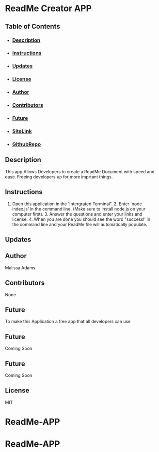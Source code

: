 # ReadMe Creator APP
  ## Table of Contents
  - ### [Description](#Description)
  - ### [Instructions](#Instructions)
  - ### [Updates](#Updates)
  - ### [License](#License)
  - ### [Author](#Author)
  - ### [Contributors](#Contributors)
  - ### [Future](#Future)
  - ### [SiteLink](#SiteLink)
  - ### [GithubRepo](#GithubRepo)
  ## Description
  This app Allows Developers to create a ReadMe Document with speed and ease. Freeing developers up for more imprtant things.
  ## Instructions
  1. Open this application in the 'Intergrated Terminal". 2. Enter 'node index.js' in the command line. (Make sure to install node.js on your computer first). 3. Answer the questions and enter your links and license. 4. When you are done you should see the word "success!' in the command line and your ReadMe file will automatically populate. 
  ## Updates
  
  ## Author
  Malissa Adams
  ## Contributors
  None
  ## Future
  To make this Application a free app that all developers can use
  ## Future
  Coming Soon
  ## Future
  Coming Soon
  ## License
  MIT
# ReadMe-APP
# ReadMe-APP
